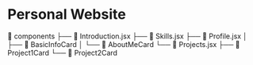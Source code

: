 # Personal Website

📂 components
├── 📄 Introduction.jsx
├── 📄 Skills.jsx
├── 📄 Profile.jsx
│   ├── 📄 BasicInfoCard
│   └── 📄 AboutMeCard
└── 📄 Projects.jsx
    ├── 📄 Project1Card
    └── 📄 Project2Card
